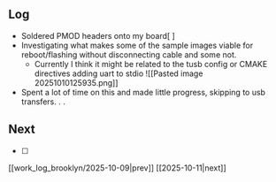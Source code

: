 ## Log
- Soldered PMOD headers onto my board[ ]
- Investigating what makes some of the sample images viable for reboot/flashing without disconnecting cable and some not.
	- Currently I think it might be related to  the tusb config or CMAKE directives adding uart to stdio  ![[Pasted image 20251010125935.png]]
- Spent a lot of time on this and made little progress, skipping to usb transfers. . .
## Next
- [ ]

[[work_log_brooklyn/2025-10-09|prev]] [[2025-10-11|next]]
